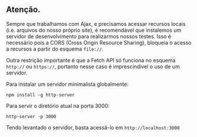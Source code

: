 ## Atenção. 
Sempre que trabalhamos com Ajax, e precisamos acessar recursos locais (i.e. arquivos do nosso próprio site), é recomendável que instalemos um servidor
de desenvolvimento para realizarmos nossos testes. Isso é 
 necessário pois a CORS (Cross Origin Resource Sharing), 
bloqueia o acesso a recursos a partir do  esquema `file://`.

Outra restrição importante é que a Fetch API só funciona no esquema `http://` ou `https://`, portanto nesse caso é imprescindível o uso de um servidor.

Para instalar um servidor minimalista globalmente:

`npm install -g http-server`

Para servir o diretório atual na porta 3000:

`http-server -p 3000`

Tendo levantado o servidor, basta acessá-lo em `http://localhost:3000`